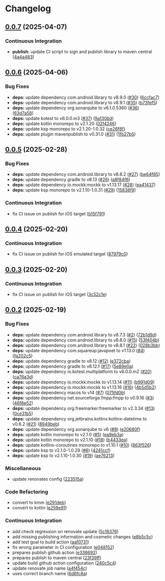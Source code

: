 # Changelog

## [0.0.7](https://github.com/sundayapp/decimal4kmp/compare/v0.0.6...v0.0.7) (2025-04-07)


### Continuous Integration

* **publish:** update CI script to sign and publish library to maven central ([4a4a483](https://github.com/sundayapp/decimal4kmp/commit/4a4a483e9736273c40d3f5c12f57aa964961cdcd))

## [0.0.6](https://github.com/sundayapp/decimal4kmp/compare/v0.0.5...v0.0.6) (2025-04-06)


### Bug Fixes

* **deps:** update dependency com.android.library to v8.9.0 ([#30](https://github.com/sundayapp/decimal4kmp/issues/30)) ([6ccfac7](https://github.com/sundayapp/decimal4kmp/commit/6ccfac7ec1fdb0afb1293822dd351b869509884d))
* **deps:** update dependency com.android.library to v8.9.1 ([#35](https://github.com/sundayapp/decimal4kmp/issues/35)) ([b73fef5](https://github.com/sundayapp/decimal4kmp/commit/b73fef57ead9e93fdc45a88dcfbf76f507c7552d))
* **deps:** update dependency org.sonarqube to v6.1.0.5360 ([#36](https://github.com/sundayapp/decimal4kmp/issues/36)) ([63d7a58](https://github.com/sundayapp/decimal4kmp/commit/63d7a58b035f243c4f2670f3175461c0e934a76a))
* **deps:** update kotest to v6.0.0.m3 ([#37](https://github.com/sundayapp/decimal4kmp/issues/37)) ([9a130bd](https://github.com/sundayapp/decimal4kmp/commit/9a130bda71c133a767cd5dace30c19cb4d680ea8))
* **deps:** update kotlin monorepo to v2.1.20 ([02f4246](https://github.com/sundayapp/decimal4kmp/commit/02f4246524a03378b56b5afca6936914a4fc129d))
* **deps:** update ksp monorepo to v2.1.20-1.0.32 ([ce26f8f](https://github.com/sundayapp/decimal4kmp/commit/ce26f8f4163fe493bbff7325380e2d6033ddf7cc))
* **deps:** update plugin mavenpublish to v0.31.0 ([#31](https://github.com/sundayapp/decimal4kmp/issues/31)) ([1fb27b5](https://github.com/sundayapp/decimal4kmp/commit/1fb27b5bcd8bf34c2ec93f6f0f41f8d9a2852565))

## [0.0.5](https://github.com/sundayapp/decimal4kmp/compare/v0.0.4...v0.0.5) (2025-02-28)


### Bug Fixes

* **deps:** update dependency com.android.library to v8.8.2 ([#27](https://github.com/sundayapp/decimal4kmp/issues/27)) ([be64f85](https://github.com/sundayapp/decimal4kmp/commit/be64f851c2569ee3f59ec4d8a453db8ba964edfd))
* **deps:** update dependency gradle to v8.13 ([#26](https://github.com/sundayapp/decimal4kmp/issues/26)) ([a8f84f6](https://github.com/sundayapp/decimal4kmp/commit/a8f84f6c40ec771b1f4c95c63bd495f50d4ef2b7))
* **deps:** update dependency io.mockk:mockk to v1.13.17 ([#28](https://github.com/sundayapp/decimal4kmp/issues/28)) ([ea41437](https://github.com/sundayapp/decimal4kmp/commit/ea414375788ce8778272f8bed090ed16f9d02508))
* **deps:** update ksp monorepo to v2.1.10-1.0.31 ([#29](https://github.com/sundayapp/decimal4kmp/issues/29)) ([15838f9](https://github.com/sundayapp/decimal4kmp/commit/15838f96d13f3255ee468cba4dbbf5d34fb011c6))


### Continuous Integration

* fix CI issue on publish for iOS target ([b15f791](https://github.com/sundayapp/decimal4kmp/commit/b15f791e5f0e4347f7809ac1d094088a168a4566))

## [0.0.4](https://github.com/sundayapp/decimal4kmp/compare/v0.0.3...v0.0.4) (2025-02-20)


### Continuous Integration

* fix CI issue on publish for iOS emulated target ([87979c0](https://github.com/sundayapp/decimal4kmp/commit/87979c0710ed1ac6c9d5a468b8fd6d18e74cd9fa))

## [0.0.3](https://github.com/sundayapp/decimal4kmp/compare/v0.0.2...v0.0.3) (2025-02-20)


### Continuous Integration

* fix CI issue on publish for iOS target ([3c52c1e](https://github.com/sundayapp/decimal4kmp/commit/3c52c1ebb0d8b154d96c035932a265bffb0ff68e))

## [0.0.2](https://github.com/sundayapp/decimal4kmp/compare/v0.0.1...v0.0.2) (2025-02-19)


### Bug Fixes

* **deps:** update dependency com.android.library to v8.7.3 ([#2](https://github.com/sundayapp/decimal4kmp/issues/2)) ([72b1d9d](https://github.com/sundayapp/decimal4kmp/commit/72b1d9d97f193eb3563a1676280008e28fe8c3ab))
* **deps:** update dependency com.android.library to v8.8.0 ([#15](https://github.com/sundayapp/decimal4kmp/issues/15)) ([53f404b](https://github.com/sundayapp/decimal4kmp/commit/53f404bf49aa877df68e2645cdfc4d607afe0f04))
* **deps:** update dependency com.android.library to v8.8.1 ([#22](https://github.com/sundayapp/decimal4kmp/issues/22)) ([028b3bb](https://github.com/sundayapp/decimal4kmp/commit/028b3bbe0231dd852f80f3dbe35e0543e68a3ffa))
* **deps:** update dependency com.squareup:javapoet to v1.13.0 ([#4](https://github.com/sundayapp/decimal4kmp/issues/4)) ([fa202c5](https://github.com/sundayapp/decimal4kmp/commit/fa202c50754ae80411a88f3b637f081d90adcbeb))
* **deps:** update dependency gradle to v8.12 ([#12](https://github.com/sundayapp/decimal4kmp/issues/12)) ([e372cba](https://github.com/sundayapp/decimal4kmp/commit/e372cba77f89e561b6b7dec12c5813f5444c9233))
* **deps:** update dependency gradle to v8.12.1 ([#17](https://github.com/sundayapp/decimal4kmp/issues/17)) ([5e89e0a](https://github.com/sundayapp/decimal4kmp/commit/5e89e0a19a469f6e907704d279ed79e84e78b4d0))
* **deps:** update dependency io.kotest.multiplatform to v6.0.0.m2 ([#20](https://github.com/sundayapp/decimal4kmp/issues/20)) ([ca76a3d](https://github.com/sundayapp/decimal4kmp/commit/ca76a3d7c8b32c090ac5d590bd363746cc990c8a))
* **deps:** update dependency io.mockk:mockk to v1.13.14 ([#11](https://github.com/sundayapp/decimal4kmp/issues/11)) ([b991d09](https://github.com/sundayapp/decimal4kmp/commit/b991d09fdd90aed7f1e4980d8e15158bcbde6351))
* **deps:** update dependency io.mockk:mockk to v1.13.16 ([#16](https://github.com/sundayapp/decimal4kmp/issues/16)) ([4b5d5b2](https://github.com/sundayapp/decimal4kmp/commit/4b5d5b2513571652a58a0e02686b58cf6ea3f042))
* **deps:** update dependency macos to v14 ([#7](https://github.com/sundayapp/decimal4kmp/issues/7)) ([075fd0b](https://github.com/sundayapp/decimal4kmp/commit/075fd0b604367dfa9a5307303017f93a412b9c76))
* **deps:** update dependency net.sourceforge.fmpp:fmpp to v0.9.16 ([#3](https://github.com/sundayapp/decimal4kmp/issues/3)) ([46f8e52](https://github.com/sundayapp/decimal4kmp/commit/46f8e52ae3e4a1541525880fbb96cd4e211ce23c))
* **deps:** update dependency org.freemarker:freemarker to v2.3.34 ([#13](https://github.com/sundayapp/decimal4kmp/issues/13)) ([0ce31b5](https://github.com/sundayapp/decimal4kmp/commit/0ce31b54d07488a916358601303bfbf75b5f94fe))
* **deps:** update dependency org.jetbrains.kotlinx:kotlinx-datetime to v0.6.2 ([#21](https://github.com/sundayapp/decimal4kmp/issues/21)) ([8949beb](https://github.com/sundayapp/decimal4kmp/commit/8949beb78fce94e2146d8340e7b7bb9b3c41270a))
* **deps:** update dependency org.sonarqube to v6 ([#8](https://github.com/sundayapp/decimal4kmp/issues/8)) ([e20680f](https://github.com/sundayapp/decimal4kmp/commit/e20680f4d143764c0ab141c4d96c2d1bd2f616ee))
* **deps:** update kotlin monorepo to v2.1.0 ([#5](https://github.com/sundayapp/decimal4kmp/issues/5)) ([ea9eb3a](https://github.com/sundayapp/decimal4kmp/commit/ea9eb3adfffedd7d4d026e05a6b1675f1f12b1cf))
* **deps:** update kotlin monorepo to v2.1.10 ([#18](https://github.com/sundayapp/decimal4kmp/issues/18)) ([b4433ea](https://github.com/sundayapp/decimal4kmp/commit/b4433ea07848f3a766df75a2f24639f6bde5e324))
* **deps:** update kotlinx-coroutines monorepo to v1.10.1 ([#10](https://github.com/sundayapp/decimal4kmp/issues/10)) ([863f526](https://github.com/sundayapp/decimal4kmp/commit/863f52696b2930877441538952ba467b5983febb))
* **deps:** update ksp to v2.1.0-1.0.29 ([#6](https://github.com/sundayapp/decimal4kmp/issues/6)) ([4241ccf](https://github.com/sundayapp/decimal4kmp/commit/4241ccfa4e4b526b978955e2f8b907f0fef6a6c9))
* **deps:** update ksp to v2.1.10-1.0.30 ([#19](https://github.com/sundayapp/decimal4kmp/issues/19)) ([ae76213](https://github.com/sundayapp/decimal4kmp/commit/ae762138c13ca926bb70c8857e29ed05035c5693))


### Miscellaneous

* update renovates config ([223515a](https://github.com/sundayapp/decimal4kmp/commit/223515a857a550ac112be74f90c70d9c6b0bb9f0))


### Code Refactoring

* convert to kmm ([e291deb](https://github.com/sundayapp/decimal4kmp/commit/e291deb5f043e05670b86f252714e87cf69802f2))
* convert to kotlin ([e259e91](https://github.com/sundayapp/decimal4kmp/commit/e259e91881cd18dab608ff783ad9a6960797ff6f))


### Continuous Integration

* add check regression on renovate update ([5c16376](https://github.com/sundayapp/decimal4kmp/commit/5c16376807f4a0104f09c349548d1b004cea54a0))
* add missing publishing information and cosmetic changes ([e8b5c5c](https://github.com/sundayapp/decimal4kmp/commit/e8b5c5c9eb68911b771328bbfa1b5ec531b380be))
* add test goal to build action ([aaf0731](https://github.com/sundayapp/decimal4kmp/commit/aaf0731a04687ac3b04b574fd14d0f148c95e168))
* fix wrong parameter in CI configuration ([e048152](https://github.com/sundayapp/decimal4kmp/commit/e0481521a29ab57c3afc74acc85538caf0b9a1c2))
* prepares publish github action ([e336692](https://github.com/sundayapp/decimal4kmp/commit/e3366920641dde3186193bdfef531c0426b94f77))
* prepares publish to maven central ([23f39ff](https://github.com/sundayapp/decimal4kmp/commit/23f39ff8a45c66fbcee4a8f55a174c9c26aa4ec8))
* update build github action configuration ([240c5c4](https://github.com/sundayapp/decimal4kmp/commit/240c5c4dc6f0b56309229dcb65019ce7b3f1d7de))
* update renovate job name ([a4f454c](https://github.com/sundayapp/decimal4kmp/commit/a4f454cecaff38a8211dff7f903a3481b2382851))
* uses correct branch name ([6d6fc8a](https://github.com/sundayapp/decimal4kmp/commit/6d6fc8a766c81cdff73a4154d77657b1fe856a88))
